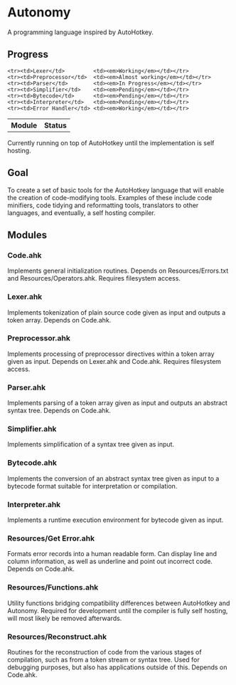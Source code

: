 Autonomy
========
A programming language inspired by AutoHotkey.

Progress
--------

<table>
    <th>Module</th><th>Status</th>

    <tr><td>Lexer</td>         <td><em>Working</em></td></tr>
    <tr><td>Preprocessor</td>  <td><em>Almost working</em></td></tr>
    <tr><td>Parser</td>        <td><em>In Progress</em></td></tr>
    <tr><td>Simplifier</td>    <td><em>Pending</em></td></tr>
    <tr><td>Bytecode</td>      <td><em>Pending</em></td></tr>
    <tr><td>Interpreter</td>   <td><em>Pending</em></td></tr>
    <tr><td>Error Handler</td> <td><em>Working</em></td></tr>
</table>

Currently running on top of AutoHotkey until the implementation is self hosting.


Goal
----

To create a set of basic tools for the AutoHotkey language that will enable the creation of code-modifying tools. Examples of these include code minifiers, code tidying and reformatting tools, translators to other languages, and eventually, a self hosting compiler.


Modules
-------

### Code.ahk

Implements general initialization routines. Depends on Resources/Errors.txt and Resources/Operators.ahk. Requires filesystem access.

### Lexer.ahk

Implements tokenization of plain source code given as input and outputs a token array. Depends on Code.ahk.

### Preprocessor.ahk

Implements processing of preprocessor directives within a token array given as input. Depends on Lexer.ahk and Code.ahk. Requires filesystem access.

### Parser.ahk

Implements parsing of a token array given as input and outputs an abstract syntax tree. Depends on Code.ahk.

### Simplifier.ahk

Implements simplification of a syntax tree given as input.

### Bytecode.ahk

Implements the conversion of an abstract syntax tree given as input to a bytecode format suitable for interpretation or compilation.

### Interpreter.ahk

Implements a runtime execution environment for bytecode given as input.

### Resources/Get Error.ahk

Formats error records into a human readable form. Can display line and column information, as well as underline and point out incorrect code. Depends on Code.ahk.

### Resources/Functions.ahk

Utility functions bridging compatibility differences between AutoHotkey and Autonomy. Required for development until the compiler is fully self hosting, will most likely be removed afterwards.

### Resources/Reconstruct.ahk

Routines for the reconstruction of code from the various stages of compilation, such as from a token stream or syntax tree. Used for debugging purposes, but also has applications outside of this. Depends on Code.ahk.